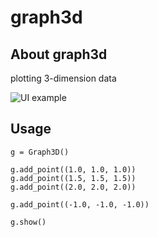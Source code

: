 # graph3d

## About graph3d

plotting 3-dimension data

![UI example](https://raw.githubusercontent.com/Tee0125/graph3d/blob/master/graph3d.png)

## Usage

```
g = Graph3D()

g.add_point((1.0, 1.0, 1.0))
g.add_point((1.5, 1.5, 1.5))
g.add_point((2.0, 2.0, 2.0))

g.add_point((-1.0, -1.0, -1.0))

g.show()
```
